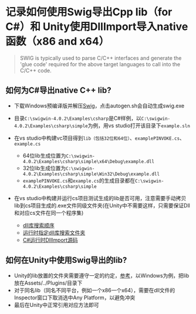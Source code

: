 # 记录如何使用Swig导出Cpp lib（for C#）和 Unity使用DllImport导入native函数（x86 and x64）

 > SWIG is typically used to parse C/C++ interfaces and generate the 'glue code' required for the above target languages to call into the C/C++ code. 

## 如何为C#导出native C++ lib?
- 下载Windows预编译版并解压[Swig](vhttps://www.audiokinetic.com/zh/library/edge/?source=Help&id=managing_dynamic_dialogue_overview)，点击autogen.sh会自动生成swig.exe

- 目录`C:\swigwin-4.0.2\Examples\csharp`是C#样例，以`C:\swigwin-4.0.2\Examples\csharp\simple`为例，用vs studio打开该目录下`example.sln`

- 在vs studio中构建vc项目得到`lib（包括32位和64位）`、`examplePINVOKE.cs`、`example.cs`
    - 64位lib生成位置为`C:\swigwin-4.0.2\Examples\csharp\simple\x64\Debug\example.dll`
    - 32位lib生成位置为`C:\swigwin-4.0.2\Examples\csharp\simple\Win32\Debug\example.dll`
    - `examplePINVOKE.cs`和`example.cs`的生成目录都在`C:\swigwin-4.0.2\Examples\csharp\simple`

- 在vs studio中构建并运行cs项目测试生成的lib是否可用，注意需要手动拷贝lib到cs项目生成的.exe文件同级文件夹(在Unity中不需要这样，只需要保证Dll和对应cs文件在同一个程序集)
    - [dll库搜索顺序](https://docs.microsoft.com/zh-cn/windows/win32/dlls/dynamic-link-library-search-order?redirectedfrom=MSDN)
    - [运行时指定dll库搜索文件夹](https://stackoverflow.com/questions/8836093/how-can-i-specify-a-dllimport-path-at-runtime)
    - [C#运行时DllImport源码](https://github.com/dotnet/coreclr/blob/6bf04a47badd74646e21e70f4e9267c71b7bfd08/src/vm/dllimport.cpp#L6210)


## 如何在Unity中使用Swig导出的lib?
- Unity的lib放置的文件夹需要遵守一定的约定，[参考](https://docs.unity.cn/2020.3/Documentation/Manual/PluginInspector.html)，以Windows为例，把lib放在Assets/../Plugins/目录下
- 对于同名lib（同名不同平台，例如一个x86一个x64），需要在dll文件的Inspector窗口下取消选中Any Platform，以避免冲突
- 最后在Unity中正常引用对应方法即可
